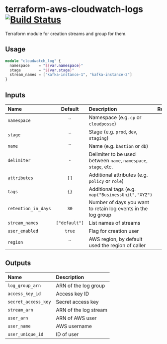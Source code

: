 # terraform-aws-cloudwatch-logs [![Build Status](https://travis-ci.org/cloudposse/terraform-aws-cloudwatch-logs.svg)](https://travis-ci.org/cloudposse/terraform-aws-cloudwatch-logs)

Terraform module for creation streams and group for them.

## Usage

```terraform
module "cloudwatch_log" {
  namespace    = "${var.namespace}"
  stage        = "${var.stage}"
  stream_names = ["kafka-instance-1", "kafka-instance-2"]
}
```

## Inputs

| Name                |    Default    | Description                                                     | Required |
|:--------------------|:-------------:|:----------------------------------------------------------------|:--------:|
| `namespace`         |      ``       | Namespace (e.g. `cp` or `cloudposse`)                           |   Yes    |
| `stage`             |      ``       | Stage (e.g. `prod`, `dev`, `staging`)                           |   Yes    |
| `name`              |      ``       | Name  (e.g. `bastion` or `db`)                                  |    No    |
| `delimiter`         |      `-`      | Delimiter to be used between `name`, `namespace`, `stage`, etc. |    No    |
| `attributes`        |     `[]`      | Additional attributes (e.g. `policy` or `role`)                 |    No    |
| `tags`              |     `{}`      | Additional tags  (e.g. `map("BusinessUnit","XYZ")`              |    No    |
| `retention_in_days` |     `30`      | Number of days you want to retain log events in the log group   |    No    |
| `stream_names`      | `["default"]` | List names of streams                                           |    No    |
| `user_enabled`      |    `true`     | Flag for creation user                                          |    No    |
| `region`            |      ``       | AWS region, by default used the region of caller                |    No    |

## Outputs

| Name                | Description           |
|:--------------------|:----------------------|
| `log_group_arn`     | ARN of the log group  |
| `access_key_id`     | Access key ID         |
| `secret_access_key` | Secret access key     |
| `stream_arn`        | ARN of the log stream |
| `user_arn`          | ARN of AWS user       |
| `user_name`         | AWS username          |
| `user_unique_id`    | ID of user            |
